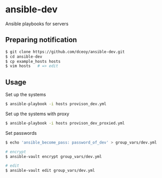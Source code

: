 ansible-dev
===========

Ansible playbooks for servers

Preparing notification
----------------------

```sh
$ git clone https://github.com/dceoy/ansible-dev.git
$ cd ansible-dev
$ cp example_hosts hosts
$ vim hosts   # => edit
```

Usage
-----

Set up the systems

```sh
$ ansible-playbook -i hosts provison_dev.yml
```

Set up the systems with proxy

```sh
$ ansible-playbook -i hosts provison_dev_proxied.yml
```

Set passwords

```sh
$ echo 'ansible_become_pass: password_of_dev' > group_vars/dev.yml

# encrypt
$ ansible-vault encrypt group_vars/dev.yml

# edit
$ ansible-vault edit group_vars/dev.yml
```
